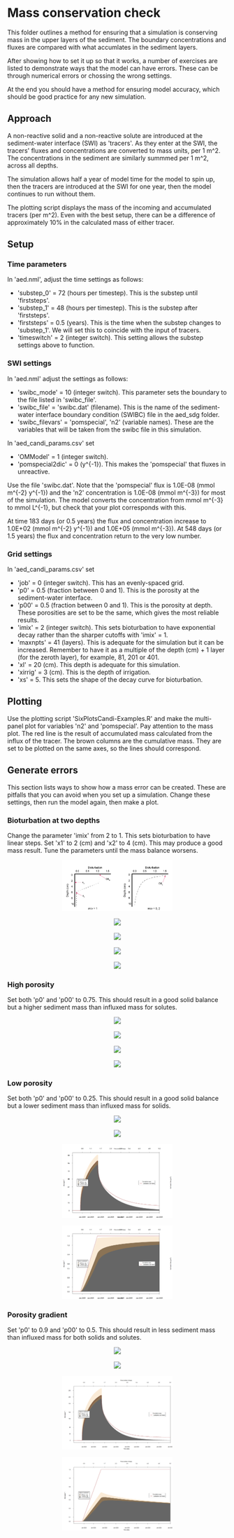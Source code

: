 # Mass conservation check

This folder outlines a method for ensuring that a simulation is conserving mass in the upper layers of the sediment. The boundary concentrations and fluxes are compared with what accumlates in the sediment layers. 

After showing how to set it up so that it works, a number of exercises are listed to demonstrate ways that the model can have errors. These can be through numerical errors or chossing the wrong settings. 

At the end you should have a method for ensuring model accuracy, which should be good practice for any new simulation. 

## Approach
A non-reactive solid and a non-reactive solute are introduced at the sediment-water interface (SWI) as 'tracers'. As they enter at the SWI, the tracers' fluxes and concentrations are converted to mass units, per 1 m^2. The concentrations in the sediment are similarly summmed per 1 m^2, across all depths. 

The simulation allows half a year of model time for the model to spin up, then the tracers are introduced at the SWI for one year, then the model continues to run without them. 

The plotting script displays the mass of the incoming and accumulated tracers (per m^2). Even with the best setup, there can be a difference of approximately 10% in the calculated mass of either tracer.

## Setup

### Time parameters 

In 'aed.nml', adjust the time settings as follows:

- 'substep_0' = 72 (hours per timestep). This is the substep until 'firststeps'.
- 'substep_1' = 48 (hours per timestep). This is the substep after 'firststeps'. 
- 'firststeps' = 0.5 (years). This is the time when the substep changes to 'substep_1'. We will set this to coincide with the input of tracers.
- 'timeswitch' = 2 (integer switch). This setting allows the substep settings above to function.

### SWI settings

In 'aed.nml' adjust the settings as follows:

- 'swibc_mode' = 10 (integer switch). This parameter sets the boundary to the file listed in 'swibc_file'.
- 'swibc_file' = 'swibc.dat' (filename). This is the name of the sediment-water interface boundary condition (SWIBC) file in the aed_sdg folder.
- 'swibc_filevars' = 'pomspecial', 'n2' (variable names). These are the variables that will be taken from the swibc file in this simulation. 

In 'aed_candi_params.csv' set

- 'OMModel' = 1 (integer switch). 
- 'pomspecial2dic' = 0 (y^{-1}). This makes the 'pomspecial' that fluxes in unreactive.

Use the file 'swibc.dat'. Note that the 'pomspecial' flux is 1.0E-08 (mmol m^{-2} y^{-1}) and the 'n2' concentration is 1.0E-08 (mmol m^{-3}) for most of the simulation. The model converts the concentration from mmol m^{-3} to mmol L^{-1}, but check that your plot corresponds with this. 

At time 183 days (or 0.5 years) the flux and concentration increase to 1.0E+02 (mmol m^{-2} y^{-1}) and 1.0E+05 (mmol m^{-3}). At 548 days (or 1.5 years) the flux and concentration return to the very low number. 

### Grid settings

In 'aed_candi_params.csv' set

- 'job' = 0 (integer switch). This has an evenly-spaced grid.
- 'p0'  = 0.5 (fraction between 0 and 1). This is the porosity at the sediment-water interface.
- 'p00' = 0.5 (fraction between 0 and 1). This is the porosity at depth. These porosities are set to be the same, which gives the most reliable results.
- 'imix' = 2 (integer switch). This sets bioturbation to have exponential decay rather than the sharper cutoffs with 'imix' = 1.
- 'maxnpts' = 41 (layers). This is adequate for the simulation but it can be increased. Remember to have it as a multiple of the depth (cm) + 1 layer (for the zeroth layer), for example, 81, 201 or 401.
- 'xl' = 20 (cm). This depth is adequate for this simulation.
- 'xirrig' = 3 (cm). This is the depth of irrigation.
- 'xs' = 5. This sets the shape of the decay curve for bioturbation. 

## Plotting

Use the plotting script 'SixPlotsCandi-Examples.R' and make the multi-panel plot for variables 'n2' and 'pomspecial'. Pay attention to the mass plot. The red line is the result of accumulated mass calculated from the influx of the tracer. The brown columns are the cumulative mass. They are set to be plotted on the same axes, so the lines should correspond.

## Generate errors

This section lists ways to show how a mass error can be created. These are pitfalls that you can avoid when you set up a simulation. Change these settings, then run the model again, then make a plot.

### Bioturbation at two depths

Change the parameter 'imix' from 2 to 1. This sets bioturbation to have linear steps. Set 'x1' to 2 (cm) and 'x2' to 4 (cm). This may produce a good mass result. Tune the parameters until the mass balance worsens.


<p align="center">
<img src = "Readmeimages/Bioturb-02.png" width=50%>
</p>


<p align="center">
<img src = "aed_sdg_biotubation-two-depths/Bioturbation.png" width=50%>
</p>

<p align="center">
<img src = "aed_sdg_biotubation-two-depths/Porosity.png" width=50%>
</p>


<p align="center">
<img src = "aed_sdg_bioturbation-two-depths/6P_pomspecial.png" width=50%>
</p>

<p align="center">
<img src = "aed_sdg_bioturbation-two-depths/6P_n2.png" width=50%>
</p>

### High porosity

Set both 'p0' and 'p00' to 0.75. This should result in a good solid balance but a higher sediment mass than influxed mass for solutes.


<p align="center">
<img src = "aed_sdg_high-porosity/Bioturbation.png" width=50%>
</p>

<p align="center">
<img src = "aed_sdg_high-porosity/Porosity.png" width=50%>
</p>


<p align="center">
<img src = "aed_sdg_high-porosity/1P_pomspecial.png" width=50%>
</p>

<p align="center">
<img src = "aed_sdg_high-porosity/1P_n2.png" width=50%>
</p>

### Low porosity

Set both 'p0' and 'p00' to 0.25. This should result in a good solid balance but a lower sediment mass than influxed mass for solids.

<p align="center">
<img src = "aed_sdg_low-porosity/Bioturbation.png" width=50%>
</p>

<p align="center">
<img src = "aed_sdg_low-porosity/Porosity.png" width=50%>
</p>

<p align="center">
<img src = "aed_sdg_low-porosity/1P_Mass_n2_.png" width=50%>
</p>

<p align="center">
<img src = "aed_sdg_low-porosity/1P_Mass_pomspecial_.png" width=50%>
</p>

### Porosity gradient

Set 'p0' to 0.9 and 'p00' to 0.5. This should result in less sediment mass than influxed mass for both solids and solutes.

<p align="center">
<img src = "aed_sdg_porosity-gradient/Bioturbation.png" width=50%>
</p>

<p align="center">
<img src = "aed_sdg_porosity-gradient/Porosity.png" width=50%>
</p>

<p align="center">
<img src = "aed_sdg_porosity-gradient/1P_Mass_n2_.png" width=50%>
</p>

<p align="center">
<img src = "aed_sdg_porosity-gradient/1P_Mass_pomspecial_.png" width=50%>
</p>
